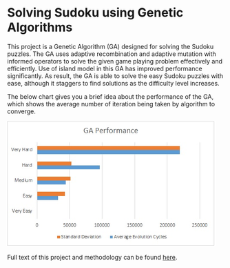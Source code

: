 # Solving Sudoku using Genetic Algorithms

This project is a Genetic Algorithm (GA) designed for solving the Sudoku puzzles. The GA uses adaptive recombination and adaptive mutation with informed operators to solve the given game playing problem effectively and efficiently. Use of island model in this GA has improved performance significantly. As result, the GA is able to solve the easy Sudoku puzzles with ease, although it staggers to find solutions as the difficulty level increases.

The below chart gives you a brief idea about the performance of the GA, which shows the average number of iteration being taken by algorithm to converge. 


![Sudoku GA Performance](https://raw.githubusercontent.com/mauliknshah/sudokuwithGA/master/ReadMe/Performance.jpg "GA Performance")

Full text of this project and methodology can be found [here](https://github.com/mauliknshah/sudokuwithGA/blob/master/ReadMe/Maulik%20Shah_Sudoku_Updated.pdf).
